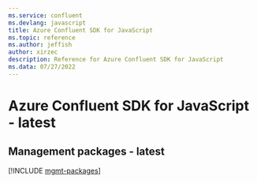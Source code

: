 ```yaml
---
ms.service: confluent
ms.devlang: javascript
title: Azure Confluent SDK for JavaScript
ms.topic: reference
ms.author: jeffish
author: xirzec
description: Reference for Azure Confluent SDK for JavaScript
ms.data: 07/27/2022
---
```

# Azure Confluent SDK for JavaScript - latest

## Management packages - latest
[!INCLUDE [mgmt-packages](confluent-mgmt-index.md)]